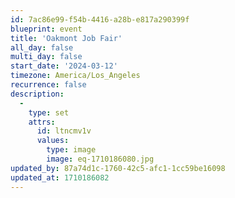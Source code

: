 ```yaml
---
id: 7ac86e99-f54b-4416-a28b-e817a290399f
blueprint: event
title: 'Oakmont Job Fair'
all_day: false
multi_day: false
start_date: '2024-03-12'
timezone: America/Los_Angeles
recurrence: false
description:
  -
    type: set
    attrs:
      id: ltncmv1v
      values:
        type: image
        image: eq-1710186080.jpg
updated_by: 87a74d1c-1760-42c5-afc1-1cc59be16098
updated_at: 1710186082
---
```

